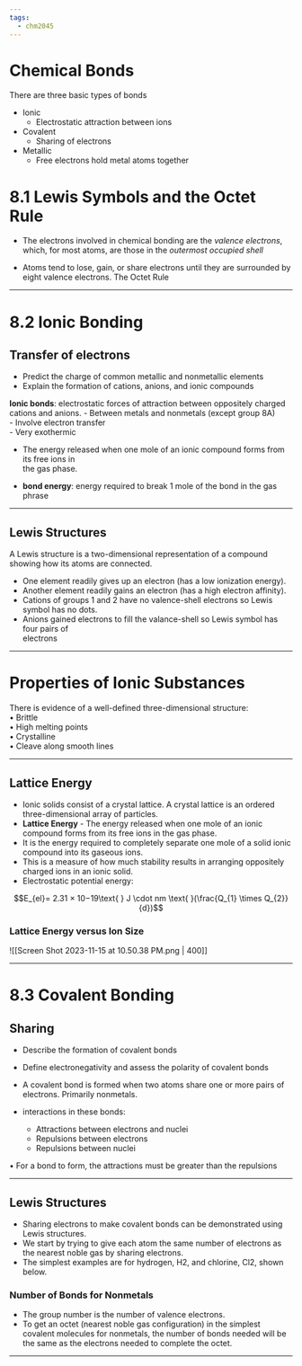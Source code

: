 ```yaml
---
tags:
  - chm2045
---
```

# Chemical Bonds

There are three basic types of bonds  
-  Ionic  
	- Electrostatic attraction between ions  
- Covalent  
	- Sharing of electrons  
- Metallic  
	- Free electrons hold metal atoms together

# 8.1 Lewis Symbols and the Octet Rule

- The electrons involved in chemical bonding are the _valence electrons_, which, for most atoms, are those in the _outermost occupied shell_

- Atoms tend to lose, gain, or share electrons until they are surrounded by eight valence electrons. The Octet Rule

---

# 8.2 Ionic Bonding

## Transfer of electrons

- Predict the charge of common metallic and nonmetallic elements  
- Explain the formation of cations, anions, and ionic compounds  

**Ionic bonds**: electrostatic forces of attraction between oppositely charged cations and anions. 
	- Between metals and nonmetals (except group 8A)  
	- Involve electron transfer  
	- Very exothermic  

-  The energy released when one mole of an ionic compound forms from its free ions in  
the gas phase.  

- **bond energy**: energy required to break 1 mole of the bond in the gas phrase
---

## Lewis Structures

A Lewis structure is a two-dimensional representation of a compound showing how its atoms are connected.  
- One element readily gives up an electron (has a low ionization energy).  
- Another element readily gains an electron (has a high electron affinity).  
- Cations of groups 1 and 2 have no valence-shell electrons so Lewis symbol has no dots.  
- Anions gained electrons to fill the valance-shell so Lewis symbol has four pairs of  
electrons

---
# Properties of Ionic Substances

There is evidence of a well-defined three-dimensional structure:  
• Brittle  
• High melting points  
• Crystalline  
• Cleave along smooth lines

---
## Lattice Energy

- Ionic solids consist of a crystal lattice. A crystal lattice is an ordered three-dimensional array of particles.  
- **Lattice Energy** - The energy released when one mole of an ionic compound forms from its free ions in the gas phase.  
- It is the energy required to completely separate one mole of a solid ionic compound into its gaseous ions.  
- This is a measure of how much stability results in arranging oppositely charged  ions in an ionic solid.
- Electrostatic potential energy:


$$E_{el}= 2.31 × 10−19\text{ } J \cdot nm \text{ }(\frac{Q_{1} \times Q_{2}}{d})$$

### Lattice Energy versus Ion Size

![[Screen Shot 2023-11-15 at 10.50.38 PM.png | 400]]

---

# 8.3 Covalent Bonding

## Sharing

- Describe the formation of covalent bonds  
- Define electronegativity and assess the polarity of covalent bonds  

- A covalent bond is formed when two atoms share one or more pairs of electrons. Primarily nonmetals. 

- interactions in these bonds:  
	- Attractions between electrons and nuclei  
	- Repulsions between electrons  
	- Repulsions between nuclei  

• For a bond to form, the attractions must be greater than the repulsions

---

## Lewis Structures

- Sharing electrons to make covalent bonds can be demonstrated using Lewis structures.  
- We start by trying to give each atom the same number of electrons as the nearest noble gas by sharing electrons.  
-  The simplest examples are for hydrogen, H2, and chlorine, Cl2, shown below.

### Number of Bonds for Nonmetals

- The group number is the number of valence electrons.  
- To get an octet (nearest noble gas configuration) in the simplest covalent molecules for nonmetals, the number of bonds needed will be the same as the electrons needed to complete the octet.

---
